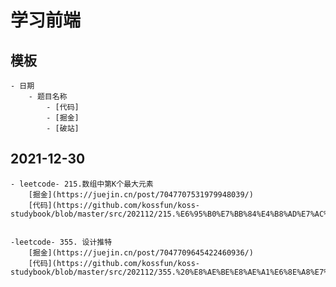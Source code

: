 # 学习前端

## 模板
    - 日期
        - 题目名称
            - [代码]
            - [掘金]
            - [破站]

## 2021-12-30
    - leetcode- 215.数组中第K个最大元素
        [掘金](https://juejin.cn/post/7047707531979948039/)
        [代码](https://github.com/kossfun/koss-studybook/blob/master/src/202112/215.%E6%95%B0%E7%BB%84%E4%B8%AD%E7%AC%ACK%E4%B8%AA%E6%9C%80%E5%A4%A7%E5%85%83%E7%B4%A0.js)


    -leetcode- 355. 设计推特
        [掘金](https://juejin.cn/post/7047709645422460936/)
        [代码](https://github.com/kossfun/koss-studybook/blob/master/src/202112/355.%20%E8%AE%BE%E8%AE%A1%E6%8E%A8%E7%89%B9.js)
